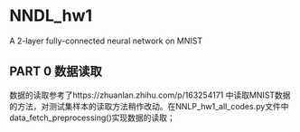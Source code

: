 # NNDL_hw1
A 2-layer fully-connected neural network on MNIST

## PART 0 数据读取
数据的读取参考了https://zhuanlan.zhihu.com/p/163254171 中读取MNIST数据的方法，对测试集样本的读取方法稍作改动。在NNLP_hw1_all_codes.py文件中data_fetch_preprocessing()实现数据的读取；


